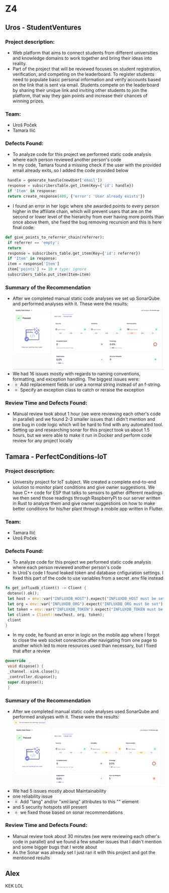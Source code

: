 # Z4

## Uros - StudentVentures

### Project description:
- Web platform that aims to connect students from different universities and knowledge domains to work together and bring their ideas into reality. 
- Part of the project that will be reviewed focuses on student registration, verification, and competing on the leaderboard. To register students need to populate basic personal information and verify accounts based on the link that is sent via email. Students compete on the leaderboard by sharing their unique link and inviting other students to join the platform, that way they gain points and increase their chances of winning prizes.
### Team:
- Uroš Poček
- Tamara Ilić
### Defects Found:
- To analyze code for this project we performed static code analysis where each person reviewed another person's code
- In my code, Tamara found a missing check if the user with the provided email already exits, so I added the code provided below
```python
 handle = generate_handle(newUser['email'])
 response = subscribersTable.get_item(Key={'id': handle})
 if 'Item' in response:
 return create_response(400, {'error': 'User already exists'})
```
- I found an error in her logic where she awarded points to every person higher in the affiliate chain, which will prevent users that are on the second or lower level of the hierarchy from ever having more points than once above them, she fixed the bug removing recursion and this is here final code:
```python
def give_points_to_referrer_chain(referrer):
 if referrer == 'empty':
 return
 response = subscribers_table.get_item(Key={'id': referrer})
 if 'Item' in response:
 item = response['Item']
 item['points'] += 10 # type: ignore
 subscribers_table.put_item(Item=item)
```
### Summary of the Recommendation
- After we completed manual static code analyses we set up SonarQube and performed analyses with it. These were the results:
![sonarqube](./images/sonar.png)
- We had 16 issues mostly with regards to naming conventions, formatting, and exception handling. The biggest issues were:
- - Add replacement fields or use a normal string instead of an f-string. 
- - Specify an exception class to catch or reraise the exception

### Review Time and Defects Found:
- Manual review took about 1 hour (we were reviewing each other's code in parallel) and we found 2-3 smaller issues that I didn't mention and one bug in code logic which will be hard to find with any automated tool.
- Setting up and researching sonar for this project took us about 1.5 hours, but we were able to make it run in Docker and perform code review for any project locally

## Tamara - PerfectConditions-IoT

### Project description:
- University project for IoT subject. We created a complete end-to-end solution to monitor plant conditions and give owner suggestions. We have C++ code for ESP that talks to sensors to gather different readings we then send those readings through RaspberryPi to our server written in Rust to analyze them and give owner suggestions on how to make better conditions for his/her plant through a mobile app written in Flutter.
### Team:
- Tamara Ilić
- Uroš Poček
### Defects Found:
- To analyze code for this project we performed static code analysis where each person reviewed another person's code
- In Uroš's code I found leaked token and database cnfiguration settings. I fixed this part of the code to use variables from a secret .env file instead
```rust
fn get_influxdb_client() -> Client {
 dotenv().ok();
 let host = env::var("INFLUXDB_HOST").expect("INFLUXDB_HOST must be set");
 let org = env::var("INFLUXDB_ORG").expect("INFLUXDB_ORG must be set");
 let token = env::var("INFLUXDB_TOKEN").expect("INFLUXDB_TOKEN must be set");
 let client = Client::new(host, org, token);
 client
}
```
- In my code, he found an error in logic on the mobile app where I forgot to close the web socket connection after navigating from one page to another which led to more resources used than necessary, but I fixed that after a review
```dart
@override
 void dispose() {
 _channel. sink.close();
 _controller.dispose();
 super.dispose();
 }
```
### Summary of the Recommendation
- After we completed manual static code analyses used SonarQube and performed analyses with it. These were the results:
![sonarqube](./images/sonar2.png)
- We had 5 issues mostly about Maintainability
- one reliability issue
- - Add "lang" and/or "xml:lang" attributes to this "<html>" element
- and 5 security hotspots still present
- - we fixed those based on sonar recommendations

### Review Time and Defects Found:
- Manual review took about 30 minutes (we were reviewing each other's code in parallel) and we found a few smaller issues that I didn't mention and some bigger bugs that I wrote about
- As the Sonar was already set I just ran it with this project and got the mentioned results

## Alex

KEK LOL